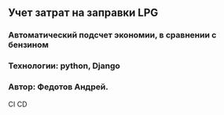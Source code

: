 ## Учет затрат на заправки LPG
### Автоматический подсчет экономии, в сравнении с бензином
### Технологии: python, Django 
### Автор: Федотов Андрей.
CI CD

